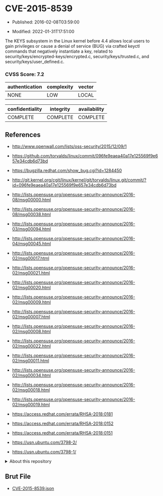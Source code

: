 # CVE-2015-8539

- Published: 2016-02-08T03:59:00

- Modified: 2022-01-31T17:51:00

The KEYS subsystem in the Linux kernel before 4.4 allows local users to gain privileges or cause a denial of service (BUG) via crafted keyctl commands that negatively instantiate a key, related to security/keys/encrypted-keys/encrypted.c, security/keys/trusted.c, and security/keys/user_defined.c.

### CVSS Score: **7.2**

| authentication | complexity | vector |
| --- | --- | --- |
| NONE | LOW | LOCAL |

| confidentiality | integrity | availability |
| --- | --- | --- |
| COMPLETE | COMPLETE | COMPLETE |

## References

* http://www.openwall.com/lists/oss-security/2015/12/09/1

* https://github.com/torvalds/linux/commit/096fe9eaea40a17e125569f9e657e34cdb6d73bd

* https://bugzilla.redhat.com/show_bug.cgi?id=1284450

* http://git.kernel.org/cgit/linux/kernel/git/torvalds/linux.git/commit/?id=096fe9eaea40a17e125569f9e657e34cdb6d73bd

* http://lists.opensuse.org/opensuse-security-announce/2016-08/msg00000.html

* http://lists.opensuse.org/opensuse-security-announce/2016-08/msg00038.html

* http://lists.opensuse.org/opensuse-security-announce/2016-03/msg00094.html

* http://lists.opensuse.org/opensuse-security-announce/2016-04/msg00045.html

* http://lists.opensuse.org/opensuse-security-announce/2016-02/msg00017.html

* http://lists.opensuse.org/opensuse-security-announce/2016-02/msg00021.html

* http://lists.opensuse.org/opensuse-security-announce/2016-02/msg00020.html

* http://lists.opensuse.org/opensuse-security-announce/2016-02/msg00009.html

* http://lists.opensuse.org/opensuse-security-announce/2016-02/msg00007.html

* http://lists.opensuse.org/opensuse-security-announce/2016-02/msg00008.html

* http://lists.opensuse.org/opensuse-security-announce/2016-02/msg00022.html

* http://lists.opensuse.org/opensuse-security-announce/2016-02/msg00011.html

* http://lists.opensuse.org/opensuse-security-announce/2016-02/msg00034.html

* http://lists.opensuse.org/opensuse-security-announce/2016-02/msg00018.html

* http://lists.opensuse.org/opensuse-security-announce/2016-02/msg00019.html

* https://access.redhat.com/errata/RHSA-2018:0181

* https://access.redhat.com/errata/RHSA-2018:0152

* https://access.redhat.com/errata/RHSA-2018:0151

* https://usn.ubuntu.com/3798-2/

* https://usn.ubuntu.com/3798-1/

<details>
<summary>About this repository</summary> 

  This repository is part of the project [Live Hack CVE](https://github.com/Live-Hack-CVE). Main website can be found [www.live-hack.org](https://www.live-hack.org) 
  
  Made by [Sn0wAlice](https://github.com/Sn0wAlice) for the people that care about security and need to have a feed of the latest CVEs. Hope you enjoy it, don't forget to star the repo and follow me on [Twitter](https://twitter.com/Sn0wAlice) and [Github](https://github.com/Sn0wAlice). And that is my [personnal website](https://www.alice-snow.me/)

  - [Home Page](https://github.com/Live-Hack-CVE)
  - [Framework](https://github.com/Live-Hack-CVE/cve-framework)
  - [CVE database](https://github.com/Live-Hack-CVE/full_database)
  - [Changelog](https://github.com/Live-Hack-CVE/Changelog)
</details>

## Brut File

* [CVE-2015-8539.json](https://raw.githubusercontent.com/Live-Hack-CVE/full_database/main/cves/2015/CVE-2015-8539.json)

